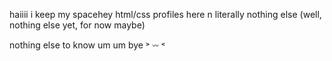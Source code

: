 haiiii i keep my spacehey html/css profiles here n literally nothing else (well, nothing else yet, for now maybe) 

nothing else to know um um bye ˃ 𖥦 ˂
